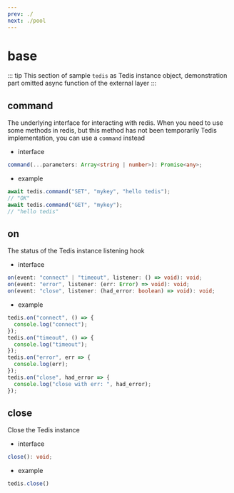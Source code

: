 ```yaml
---
prev: ./
next: ./pool
---
```


# base

::: tip
This section of sample ` tedis ` as Tedis instance object, demonstration part omitted async function of the external layer
:::

## command

The underlying interface for interacting with redis. When you need to use some methods in redis, but this method has not been temporarily Tedis implementation, you can use a ` command ` instead

- interface

```ts
command(...parameters: Array<string | number>): Promise<any>;
```

- example

```ts
await tedis.command("SET", "mykey", "hello tedis");
// "OK"
await tedis.command("GET", "mykey");
// "hello tedis"
```

## on

The status of the Tedis instance listening hook

- interface

```ts
on(event: "connect" | "timeout", listener: () => void): void;
on(event: "error", listener: (err: Error) => void): void;
on(event: "close", listener: (had_error: boolean) => void): void;
```

- example

```ts
tedis.on("connect", () => {
  console.log("connect");
});
tedis.on("timeout", () => {
  console.log("timeout");
});
tedis.on("error", err => {
  console.log(err);
});
tedis.on("close", had_error => {
  console.log("close with err: ", had_error);
});
```

## close

Close the Tedis instance

- interface

```ts
close(): void;
```

- example

```ts
tedis.close()
```
